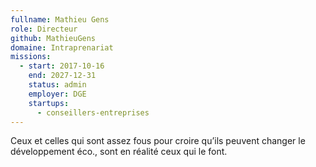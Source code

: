 ```yaml
---
fullname: Mathieu Gens
role: Directeur
github: MathieuGens
domaine: Intraprenariat
missions:
  - start: 2017-10-16
    end: 2027-12-31
    status: admin
    employer: DGE
    startups:
      - conseillers-entreprises
---
```

Ceux et celles qui sont assez fous pour croire qu’ils peuvent changer le développement éco., sont en réalité ceux qui le font.